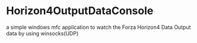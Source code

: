 # Horizon4OutputDataConsole
a simple windows mfc application to watch the Forza Horizon4 Data Output data by using winsocks(UDP)
